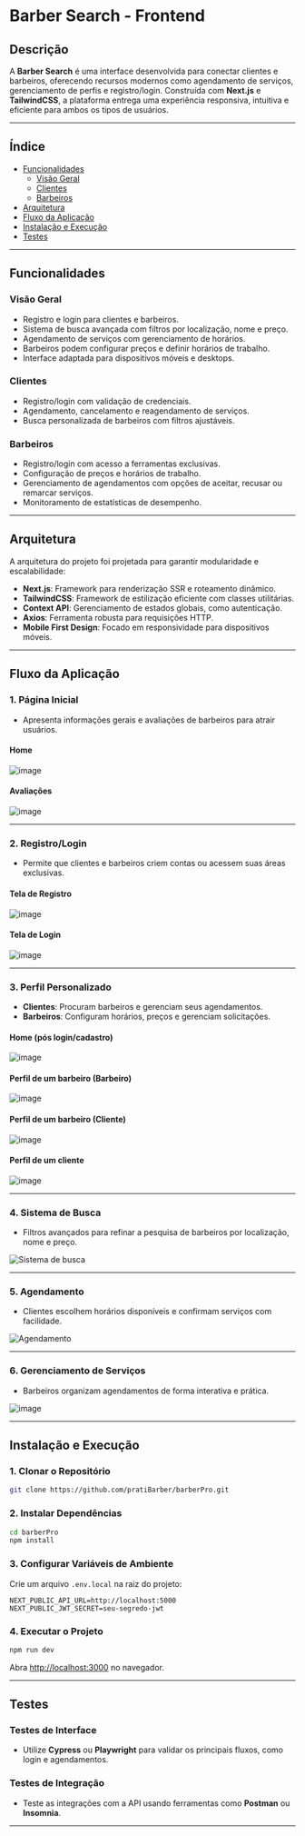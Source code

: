
# **Barber Search** - Frontend

## **Descrição**

A **Barber Search** é uma interface desenvolvida para conectar clientes e barbeiros, oferecendo recursos modernos como agendamento de serviços, gerenciamento de perfis e registro/login. Construída com **Next.js** e **TailwindCSS**, a plataforma entrega uma experiência responsiva, intuitiva e eficiente para ambos os tipos de usuários.

---

## **Índice**
- [Funcionalidades](#funcionalidades)
    - [Visão Geral](#visão-geral)
    - [Clientes](#clientes)
    - [Barbeiros](#barbeiros)
- [Arquitetura](#arquitetura)
- [Fluxo da Aplicação](#fluxo-da-aplicação)
- [Instalação e Execução](#instalação-e-execução)
- [Testes](#testes)

---

## **Funcionalidades**

### **Visão Geral**
- Registro e login para clientes e barbeiros.
- Sistema de busca avançada com filtros por localização, nome e preço.
- Agendamento de serviços com gerenciamento de horários.
- Barbeiros podem configurar preços e definir horários de trabalho.
- Interface adaptada para dispositivos móveis e desktops.

### **Clientes**
- Registro/login com validação de credenciais.
- Agendamento, cancelamento e reagendamento de serviços.
- Busca personalizada de barbeiros com filtros ajustáveis.

### **Barbeiros**
- Registro/login com acesso a ferramentas exclusivas.
- Configuração de preços e horários de trabalho.
- Gerenciamento de agendamentos com opções de aceitar, recusar ou remarcar serviços.
- Monitoramento de estatísticas de desempenho.

---

## **Arquitetura**

A arquitetura do projeto foi projetada para garantir modularidade e escalabilidade:
- **Next.js**: Framework para renderização SSR e roteamento dinâmico.
- **TailwindCSS**: Framework de estilização eficiente com classes utilitárias.
- **Context API**: Gerenciamento de estados globais, como autenticação.
- **Axios**: Ferramenta robusta para requisições HTTP.
- **Mobile First Design**: Focado em responsividade para dispositivos móveis.

---

## **Fluxo da Aplicação**

### **1. Página Inicial**
- Apresenta informações gerais e avaliações de barbeiros para atrair usuários.

#### **Home**

![image](https://github.com/user-attachments/assets/b01d69dc-ad38-4f3d-b9db-d23230755004)


#### **Avaliações**

![image](https://github.com/user-attachments/assets/7ccece9d-29fc-474e-b851-3999acdd800c)


---

### **2. Registro/Login**
- Permite que clientes e barbeiros criem contas ou acessem suas áreas exclusivas.

#### **Tela de Registro**

![image](https://github.com/user-attachments/assets/cd69c89f-e844-47d1-bd42-2ab548f87a1e)

#### **Tela de Login**


![image](https://github.com/user-attachments/assets/1ab906b1-8164-48cb-a23c-ee61e7d46a5d)


---

### **3. Perfil Personalizado**
- **Clientes**: Procuram barbeiros e gerenciam seus agendamentos.
- **Barbeiros**: Configuram horários, preços e gerenciam solicitações.

#### **Home (pós login/cadastro)**

![image](https://github.com/user-attachments/assets/e171bd88-bb4e-4583-8d04-fdad053a7153)

#### **Perfil de um barbeiro (Barbeiro)**

![image](https://github.com/user-attachments/assets/1e34dd18-080d-4b37-83dc-0e44726cf426)

#### **Perfil de um barbeiro (Cliente)**

![image](https://github.com/user-attachments/assets/9c62b0bd-4325-4e6a-b405-6dcc3e0c0f21)

#### **Perfil de um cliente**

![image](https://github.com/user-attachments/assets/121633b0-5bde-4abe-be94-f2f88c6531db)

---

### **4. Sistema de Busca**
- Filtros avançados para refinar a pesquisa de barbeiros por localização, nome e preço.

![Sistema de busca](https://github.com/user-attachments/assets/8aa43f65-da00-4e16-a185-ff0dbf928a00)

---

### **5. Agendamento**
- Clientes escolhem horários disponíveis e confirmam serviços com facilidade.

![Agendamento](https://github.com/user-attachments/assets/f17774c0-e410-432d-94dc-e55768e80500)

---

### **6. Gerenciamento de Serviços**
- Barbeiros organizam agendamentos de forma interativa e prática.

![image](https://github.com/user-attachments/assets/304bd519-3dad-4a35-8ae3-c659011ea40e)


---

## **Instalação e Execução**

### **1. Clonar o Repositório**
```bash
git clone https://github.com/pratiBarber/barberPro.git
```

### **2. Instalar Dependências**
```bash
cd barberPro
npm install
```

### **3. Configurar Variáveis de Ambiente**
Crie um arquivo `.env.local` na raiz do projeto:
```env
NEXT_PUBLIC_API_URL=http://localhost:5000
NEXT_PUBLIC_JWT_SECRET=seu-segredo-jwt
```

### **4. Executar o Projeto**
```bash
npm run dev
```
Abra [http://localhost:3000](http://localhost:3000) no navegador.

---

## **Testes**

### **Testes de Interface**
- Utilize **Cypress** ou **Playwright** para validar os principais fluxos, como login e agendamentos.

### **Testes de Integração**
- Teste as integrações com a API usando ferramentas como **Postman** ou **Insomnia**.

---
